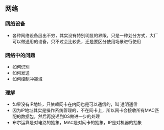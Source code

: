 ## 网络


### 网络设备
* 各种网络设备层出不穷，其实没有特别明显的界限，只是一种划分方式，大厂可以做通用的设备，只不过会比较贵，还是要区分使用场景进行使用



### 网络中的问题
* 如何识别
* 如何发送
* 如何控制冲突域


### 理解
* 如果没有IP地址，只依赖网卡在内网也是可以通信的，叫 透明通信
* 因为IP地址其实是操作系统管理的，不在网卡上，所以网卡会接收所有MAC匹配的数据包，然后再投递到OS做进一步的处理
* 布尔运算是对电路的抽象，MAC是对网卡的抽象，IP是对机器的抽象